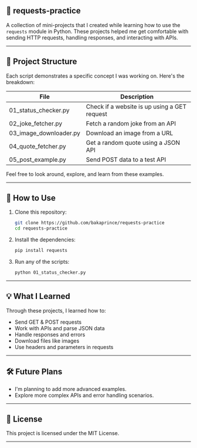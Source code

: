 ## 🐍 requests-practice

A collection of mini-projects that I created while learning how to use the `requests` module in Python. These projects helped me get comfortable with sending HTTP requests, handling responses, and interacting with APIs.

---

## 🧱 Project Structure

Each script demonstrates a specific concept I was working on. Here's the breakdown:

| File                     | Description                                  |
| ------------------------ | -------------------------------------------- |
| 01\_status\_checker.py   | Check if a website is up using a GET request |
| 02\_joke\_fetcher.py     | Fetch a random joke from an API              |
| 03\_image\_downloader.py | Download an image from a URL                 |
| 04\_quote\_fetcher.py    | Get a random quote using a JSON API          |
| 05\_post\_example.py     | Send POST data to a test API                 |

Feel free to look around, explore, and learn from these examples.

---

## 🚀 How to Use

1. Clone this repository:

   ```bash
   git clone https://github.com/bakaprince/requests-practice
   cd requests-practice
   ```

2. Install the dependencies:

   ```bash
   pip install requests
   ```

3. Run any of the scripts:

   ```bash
   python 01_status_checker.py
   ```

---

## 💡 What I Learned

Through these projects, I learned how to:

* Send GET & POST requests
* Work with APIs and parse JSON data
* Handle responses and errors
* Download files like images
* Use headers and parameters in requests

---

## 🛠️ Future Plans

* I'm planning to add more advanced examples.
* Explore more complex APIs and error handling scenarios.

---

## 📄 License

This project is licensed under the MIT License.

---
